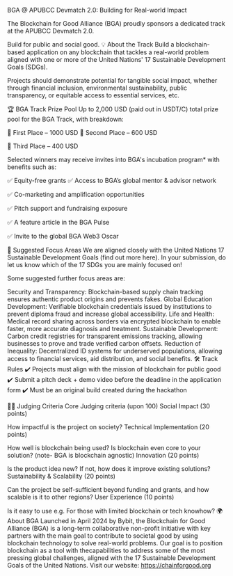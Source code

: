 BGA @ APUBCC Devmatch 2.0: Building for Real-world Impact

The Blockchain for Good Alliance (BGA) proudly sponsors a dedicated track at the APUBCC Devmatch 2.0.

Build for public and social good.
💡 About the Track
Build a blockchain-based application on any blockchain that tackles a real-world problem aligned with one or more of the United Nations' 17 Sustainable Development Goals (SDGs).

Projects should demonstrate potential for tangible social impact, whether through financial inclusion, environmental sustainability, public transparency, or equitable access to essential services, etc.

🏆 BGA Track Prize Pool
Up to 2,000 USD (paid out in USDT/C) total prize pool for the BGA Track, with breakdown:

🥇 First Place – 1000 USD
🥈 Second Place – 600 USD

🥉 Third Place – 400 USD

Selected winners may receive invites into BGA's incubation program\* with benefits such as:

✅ Equity-free grants
✅ Access to BGA’s global mentor & advisor network

✅ Co-marketing and amplification opportunities

✅ Pitch support and fundraising exposure

✅ A feature article in the BGA Pulse

✅ Invite to the global BGA Web3 Oscar

🌱 Suggested Focus Areas
We are aligned closely with the United Nations 17 Sustainable Development Goals (find out more here). In your submission, do let us know which of the 17 SDGs you are mainly focused on!

Some suggested further focus areas are:

Security and Transparency: Blockchain-based supply chain tracking ensures authentic product origins and prevents fakes.
Global Education Development: Verifiable blockchain credentials issued by institutions to prevent diploma fraud and increase global accessibility.
Life and Health: Medical record sharing across borders via encrypted blockchain to enable faster, more accurate diagnosis and treatment.
Sustainable Development: Carbon credit registries for transparent emissions tracking, allowing businesses to prove and trade verified carbon offsets.
Reduction of Inequality: Decentralized ID systems for underserved populations, allowing access to financial services, aid distribution, and social benefits.
🛠 Track Rules
✔ Projects must align with the mission of blockchain for public good
✔ Submit a pitch deck + demo video before the deadline in the application form
✔ Must be an original build created during the hackathon

👩‍⚖️ Judging Criteria
Core Judging criteria (upon 100)
Social Impact (30 points)

How impactful is the project on society?
Technical Implementation (20 points)

How well is blockchain being used? Is blockchain even core to your solution? (note- BGA is blockchain agnostic)
Innovation (20 points)

Is the product idea new? If not, how does it improve existing solutions?
Sustainability & Scalability (20 points)

Can the project be self-sufficient beyond funding and grants, and how scalable is it to other regions?
User Experience (10 points)

Is it easy to use e.g. For those with limited blockchain or tech knowhow?
🌍 About BGA
Launched in April 2024 by Bybit, the Blockchain for Good Alliance (BGA) is a long-term collaborative non-profit initiative with key partners with the main goal to contribute to societal good by using blockchain technology to solve real-world problems.
Our goal is to position blockchain as a tool with thecapabilities to address some of the most pressing global challenges, aligned with the 17 Sustainable Development Goals of the United Nations.
Visit our website: https://chainforgood.org

